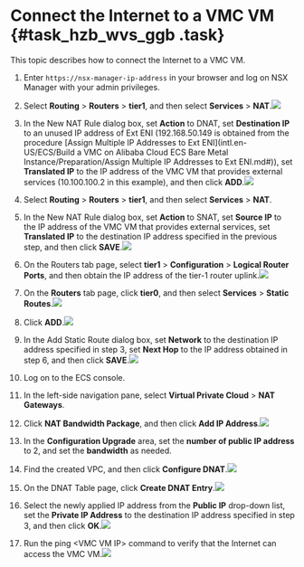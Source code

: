 # Connect the Internet to a VMC VM {#task_hzb_wvs_ggb .task}

This topic describes how to connect the Internet to a VMC VM.

1.  Enter `https://nsx-manager-ip-address` in your browser and log on NSX Manager with your admin privileges. 
2.   Select **Routing** \> **Routers** \> **tier1**, and then select **Services** \> **NAT**.![](http://static-aliyun-doc.oss-cn-hangzhou.aliyuncs.com/assets/img/83732/154857863736290_en-US.png)

  
3.   In the New NAT Rule dialog box, set **Action** to DNAT, set **Destination IP** to an unused IP address of Ext ENI \(192.168.50.149 is obtained from the procedure [Assign Multiple IP Addresses to Ext ENI](intl.en-US/ECS/Build a VMC on Alibaba Cloud ECS Bare Metal Instance/Preparation/Assign Multiple IP Addresses to Ext ENI.md#)\), set **Translated IP** to the IP address of the VMC VM that provides external services \(10.100.100.2 in this example\), and then click **ADD**.![](http://static-aliyun-doc.oss-cn-hangzhou.aliyuncs.com/assets/img/83732/154857863736291_en-US.png)

  
4.   Select **Routing** \> **Routers** \> **tier1**, and then select **Services** \> **NAT**. 
5.   In the New NAT Rule dialog box, set **Action** to SNAT, set **Source IP** to the IP address of the VMC VM that provides external services, set **Translated IP** to the destination IP address specified in the previous step, and then click **SAVE**.![](http://static-aliyun-doc.oss-cn-hangzhou.aliyuncs.com/assets/img/83732/154857863736292_en-US.png)

  
6.   On the Routers tab page, select **tier1** \> **Configuration** \> **Logical Router Ports**, and then obtain the IP address of the tier-1 router uplink.![](http://static-aliyun-doc.oss-cn-hangzhou.aliyuncs.com/assets/img/83732/154857863736296_en-US.png)

  
7.   On the **Routers** tab page, click **tier0**, and then select **Services** \> **Static Routes**.![](http://static-aliyun-doc.oss-cn-hangzhou.aliyuncs.com/assets/img/83732/154857863736293_en-US.png)

  
8.   Click **ADD**.![](http://static-aliyun-doc.oss-cn-hangzhou.aliyuncs.com/assets/img/83732/154857863836295_en-US.png)

  
9.   In the Add Static Route dialog box, set **Network** to the destination IP address specified in step 3, set **Next Hop** to the IP address obtained in step 6, and then click **SAVE**.![](http://static-aliyun-doc.oss-cn-hangzhou.aliyuncs.com/assets/img/83732/154857863836297_en-US.png)

  
10. Log on to the ECS console. 
11. In the left-side navigation pane, select **Virtual Private Cloud** \> **NAT Gateways**. 
12.  Click **NAT Bandwidth Package**, and then click **Add IP Address**.![](http://static-aliyun-doc.oss-cn-hangzhou.aliyuncs.com/assets/img/83732/154857863836298_en-US.png)

  
13. In the **Configuration Upgrade** area, set the **number of public IP address** to 2, and set the **bandwidth** as needed. 
14.  Find the created VPC, and then click **Configure DNAT**.![](http://static-aliyun-doc.oss-cn-hangzhou.aliyuncs.com/assets/img/83732/154857863836301_en-US.png)

 
15.  On the DNAT Table page, click **Create DNAT Entry**.![](http://static-aliyun-doc.oss-cn-hangzhou.aliyuncs.com/assets/img/83732/154857863836302_en-US.png)

 
16.  Select the newly applied IP address from the **Public IP** drop-down list, set the **Private IP Address** to the destination IP address specified in step 3, and then click **OK**.![](http://static-aliyun-doc.oss-cn-hangzhou.aliyuncs.com/assets/img/83732/154857863836303_en-US.png)

 
17.  Run the ping <VMC VM IP\> command to verify that the Internet can access the VMC VM.![](http://static-aliyun-doc.oss-cn-hangzhou.aliyuncs.com/assets/img/83732/154857863836304_en-US.png)

 

